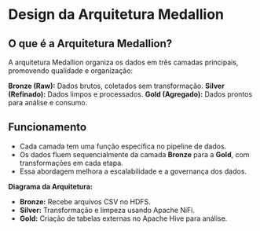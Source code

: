 # **Design da Arquitetura Medallion**

## **O que é a Arquitetura Medallion?**
A arquitetura Medallion organiza os dados em três camadas principais, promovendo qualidade e organização:

**Bronze (Raw):** Dados brutos, coletados sem transformação.
**Silver (Refinado):** Dados limpos e processados.
**Gold (Agregado):** Dados prontos para análise e consumo.

## **Funcionamento**
- Cada camada tem uma função específica no pipeline de dados.
- Os dados fluem sequencialmente da camada **Bronze** para a **Gold**, com transformações em cada etapa.
- Essa abordagem melhora a escalabilidade e a governança dos dados.

**Diagrama da Arquitetura:**

- **Bronze:** Recebe arquivos CSV no HDFS.
- **Silver:** Transformação e limpeza usando Apache NiFi.
- **Gold:** Criação de tabelas externas no Apache Hive para análise.